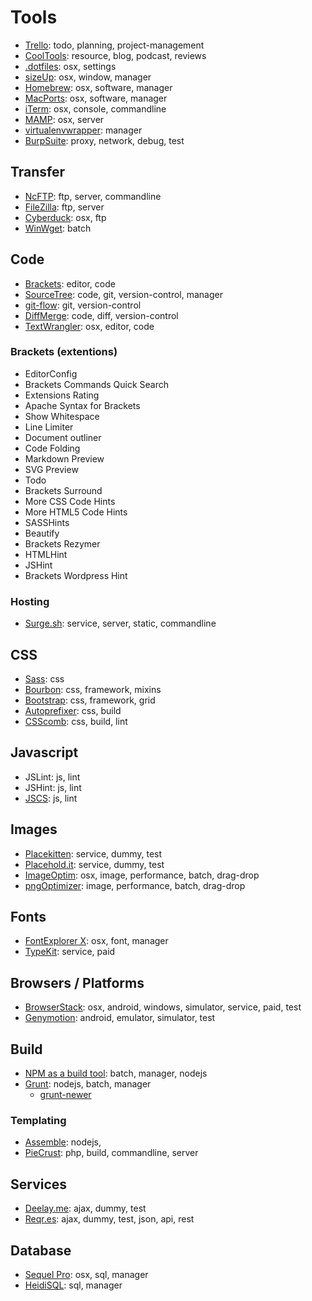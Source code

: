 Tools
=====

- [Trello](https://trello.com/): todo, planning, project-management
- [CoolTools](http://kk.org/cooltools/): resource, blog, podcast, reviews
- [.dotfiles](https://dotfiles.github.io/): osx, settings
- [sizeUp](http://www.irradiatedsoftware.com/sizeup/): osx, window, manager
- [Homebrew](http://brew.sh/): osx, software, manager
- [MacPorts](https://www.macports.org/): osx, software, manager
- [iTerm](http://iterm2.com/): osx, console, commandline
- [MAMP](http://www.mamp.info/en/): osx, server
- [virtualenvwrapper](http://virtualenvwrapper.readthedocs.org/): manager
- [BurpSuite](http://portswigger.net/burp/): proxy, network, debug, test

## Transfer
- [NcFTP](http://www.ncftp.com/): ftp, server, commandline
- [FileZilla](https://filezilla-project.org/): ftp, server
- [Cyberduck](https://cyberduck.io/): osx, ftp
- [WinWget](http://portableapps.com/apps/internet/winwget_portable): batch

## Code
- [Brackets](http://brackets.io/): editor, code
- [SourceTree](http://www.sourcetreeapp.com/): code, git, version-control, manager
- [git-flow](https://github.com/nvie/gitflow): git, version-control
- [DiffMerge](https://sourcegear.com/diffmerge/): code, diff, version-control
- [TextWrangler](http://www.barebones.com/products/textwrangler/): osx, editor, code

### Brackets (extentions)
- EditorConfig
- Brackets Commands Quick Search
- Extensions Rating
- Apache Syntax for Brackets
- Show Whitespace
- Line Limiter
- Document outliner
- Code Folding
- Markdown Preview
- SVG Preview
- Todo
- Brackets Surround
- More CSS Code Hints
- More HTML5 Code Hints
- SASSHints
- Beautify
- Brackets Rezymer
- HTMLHint
- JSHint
- Brackets Wordpress Hint


### Hosting
- [Surge.sh](http://surge.sh/): service, server, static, commandline


## CSS
- [Sass](http://sass-lang.com/): css
- [Bourbon](http://bourbon.io/): css, framework, mixins
- [Bootstrap](http://getbootstrap.com/): css, framework, grid
- [Autoprefixer](https://github.com/postcss/autoprefixer): css, build
- [CSScomb](http://csscomb.com/): css, build, lint


## Javascript
- JSLint: js, lint
- JSHint: js, lint
- [JSCS](https://www.npmjs.com/package/jscs): js, lint


## Images
- [Placekitten](http://placekitten.com/): service, dummy, test
- [Placehold.it](http://placehold.it/): service, dummy, test
- [ImageOptim](https://imageoptim.com/): osx, image, performance, batch, drag-drop
- [pngOptimizer](http://psydk.org/pngoptimizer): image, performance, batch, drag-drop


## Fonts
- [FontExplorer X](http://www.fontexplorerx.com/): osx, font, manager
- [TypeKit](https://typekit.com/): service, paid


## Browsers / Platforms
- [BrowserStack](http://www.browserstack.com/): osx, android, windows, simulator, service, paid, test
- [Genymotion](http://www.genymotion.com/features/): android, emulator, simulator, test


## Build
- [NPM as a build tool](http://blog.keithcirkel.co.uk/how-to-use-npm-as-a-build-tool/): batch, manager, nodejs
- [Grunt](http://gruntjs.com/): nodejs, batch, manager
  - [grunt-newer](https://www.npmjs.com/package/grunt-newer)

### Templating
- [Assemble](http://assemble.io/): nodejs, 
- [PieCrust](https://github.com/ludovicchabant/PieCrust): php, build, commandline, server


## Services
- [Deelay.me](http://www.deelay.me/): ajax, dummy, test
- [Reqr.es](http://reqr.es/): ajax, dummy, test, json, api, rest


## Database
- [Sequel Pro](http://www.sequelpro.com/): osx, sql, manager
- [HeidiSQL](http://www.heidisql.com/): sql, manager
